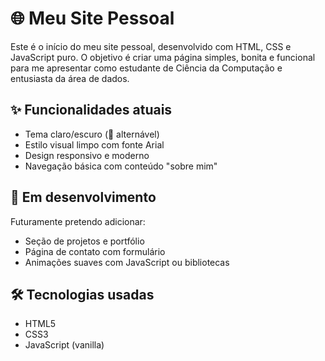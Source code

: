 # 🌐 Meu Site Pessoal

Este é o início do meu site pessoal, desenvolvido com HTML, CSS e JavaScript puro. O objetivo é criar uma página simples, bonita e funcional para me apresentar como estudante de Ciência da Computação e entusiasta da área de dados.

## ✨ Funcionalidades atuais

- Tema claro/escuro (🌙 alternável)
- Estilo visual limpo com fonte Arial
- Design responsivo e moderno
- Navegação básica com conteúdo "sobre mim"

## 🚧 Em desenvolvimento

Futuramente pretendo adicionar:

- Seção de projetos e portfólio
- Página de contato com formulário
- Animações suaves com JavaScript ou bibliotecas

## 🛠️ Tecnologias usadas

- HTML5
- CSS3
- JavaScript (vanilla)


